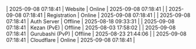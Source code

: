 | 2025-09-08 07:18:41 | Website | Online | 2025-09-08 07:18:41 |
| 2025-09-08 07:18:41 | Registration | Online | 2025-09-08 07:18:41 |
| 2025-09-08 07:18:41 | Auth Server | Offline | 2025-08-18 09:33:31 |
| 2025-09-08 07:18:41 | Kezan (PvE) | Offline | 2025-08-03 17:58:02 |
| 2025-09-08 07:18:41 | Gurubashi (PvP) | Offline | 2025-08-23 21:44:06 |
| 2025-09-08 07:18:41 | Cloudflare | Online | 2025-09-08 07:18:41 |
